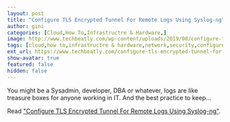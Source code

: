 ```yaml
---
layout: post
title: "Configure TLS Encrypted Tunnel For Remote Logs Using Syslog-ng"
author: gini
categories: [Cloud,How To,Infrastructre & Hardware,]
image: http://www.techbeatly.com/wp-content/uploads/2019/08/configure-tls-encrypted-tunnel-for-remote-logs-using-syslog-ng-1024x454.png
tags: [cloud,how to,infrastructre & hardware,network,security,configure tls encrypted tunnel for remote logs using syslog-ng,syslog-ng,syslog-ng tls,tls logging,]
ext_url: https://www.techbeatly.com/configure-tls-encrypted-tunnel-for-remote-logs-using-syslog-ng/
show-avatar: true
featured: false
hidden: false
---
```


You might be a Sysadmin, developer, DBA or whatever, logs are like treasure boxes for anyone working in IT. And the best practice to keep...

Read ["Configure TLS Encrypted Tunnel For Remote Logs Using Syslog-ng"](https://www.techbeatly.com/configure-tls-encrypted-tunnel-for-remote-logs-using-syslog-ng/).